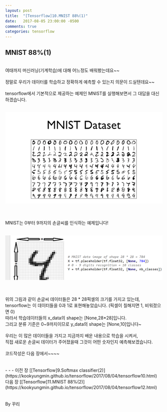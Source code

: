 ```yaml
---
layout: post
title:  "[Tensorflow]10.MNIST 88%(1)"
date:   2017-08-05 23:00:00 -0500
comments: true
categories: tensorflow
---
```



## MNIST 88%(1)

<br>
여태까지 머신러닝(기계학습)에 대해 어느정도 배워봤는데요~~
<br>
<br>
정말로 우리가 데이터를 학습하고 정확하게 예측할 수 있는지 의문이 드실텐데요~~
<br>
<br>
tensorflow에서 기본적으로 제공하는 예제인 MNIST를 실행해보면서 그 대답을 대신하겠습니다.

<br>
<br>

![image](/image/tensorflow_img/mn1.png)

<br>
<br>
MNIST는 0부터 9까지의 손글씨를 인식하는 예제입니다!
<br>
<br>

![image](/image/tensorflow_img/mn2.png)

<br>
<br>
위의 그림과 같이 손글씨 데이터들은 28 * 28픽셀의 크기를 가지고 있는데,
<br>
tensorflow는 이 데이터들을 0과 1로 표현해놓았습니다. (픽셀이 칠해지면 1, 비워졌으면 0)
<br>
따라서 학습데이터들의 x_data의 shape는 [None,28*28]입니다. 
<br>
그리고 분류 기준은 0~9까지이므로 y_data의 shape는 [None,10]입니다~
<br>
<br>
우리는 이 많은 데이터들을 가지고 지금까지 배운 내용으로 학습을 시켜서, 
<br>
직접 새로운 손글씨 데이터가 주어졌을때 그것이 어떤 숫자인지 예측해보겠습니다.
<br>
<br>
코드작성은 다음 장에서~~~~
<br>
<br>
<br>
- - -
이전 장 [[Tensorflow]9.Softmax classifier(2)](https://kookyungmin.github.io/tensorflow/2017/08/04/tensorflow10.html)
<br>
다음 장 [[Tensorflow]11.MNIST 88%(2)](https://kookyungmin.github.io/tensorflow/2017/08/04/tensorflow12.html)
<br>
<br>
<br>
By 꾸리
